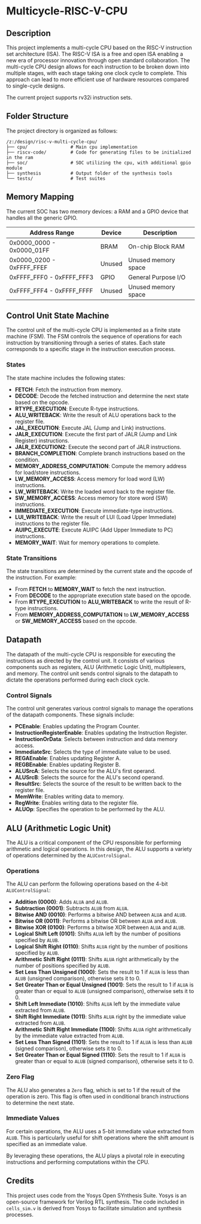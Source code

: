 # Multicycle-RISC-V-CPU

## Description

This project implements a multi-cycle CPU based on the RISC-V instruction set architecture (ISA). The RISC-V ISA is a free and open ISA enabling a new era of processor innovation through open standard collaboration. The multi-cycle CPU design allows for each instruction to be broken down into multiple stages, with each stage taking one clock cycle to complete. This approach can lead to more efficient use of hardware resources compared to single-cycle designs.

The current project supports rv32i instruction sets.

## Folder Structure

The project directory is organized as follows:

```
/z:/design/risc-v-multi-cycle-cpu/
├── cpu/                # Main cpu implementation
├── riscv-code/         # Code for generating files to be initialized in the ram
├── soc/                # SOC utilizing the cpu, with additional gpio module
├── synthesis           # Output folder of the synthesis tools
└── tests/              # Test suites
```

## Memory Mapping

The current SOC has two memory devices: a RAM and a GPIO device that handles all the generic GPIO.

| Address Range             | Device       | Description                  |
|---------------------------|--------------|------------------------------|
| 0x0000_0000 - 0x0000_01FF | BRAM         | On-chip Block RAM            |
| 0x0000_0200 - 0xFFFF_FFEF | Unused       | Unused memory space          |
| 0xFFFF_FFF0 - 0xFFFF_FFF3 | GPIO         | General Purpose I/O          |
| 0xFFFF_FFF4 - 0xFFFF_FFFF | Unused       | Unused memory space          |

## Control Unit State Machine

The control unit of the multi-cycle CPU is implemented as a finite state machine (FSM). The FSM controls the sequence of operations for each instruction by transitioning through a series of states. Each state corresponds to a specific stage in the instruction execution process.

### States

The state machine includes the following states:

- **FETCH**: Fetch the instruction from memory.
- **DECODE**: Decode the fetched instruction and determine the next state based on the opcode.
- **RTYPE_EXECUTION**: Execute R-type instructions.
- **ALU_WRITEBACK**: Write the result of ALU operations back to the register file.
- **JAL_EXECUTION**: Execute JAL (Jump and Link) instructions.
- **JALR_EXECUTION**: Execute the first part of JALR (Jump and Link Register) instructions.
- **JALR_EXECUTION2**: Execute the second part of JALR instructions.
- **BRANCH_COMPLETION**: Complete branch instructions based on the condition.
- **MEMORY_ADDRESS_COMPUTATION**: Compute the memory address for load/store instructions.
- **LW_MEMORY_ACCESS**: Access memory for load word (LW) instructions.
- **LW_WRITEBACK**: Write the loaded word back to the register file.
- **SW_MEMORY_ACCESS**: Access memory for store word (SW) instructions.
- **IMMEDIATE_EXECUTION**: Execute immediate-type instructions.
- **LUI_WRITEBACK**: Write the result of LUI (Load Upper Immediate) instructions to the register file.
- **AUIPC_EXECUTE**: Execute AUIPC (Add Upper Immediate to PC) instructions.
- **MEMORY_WAIT**: Wait for memory operations to complete.

### State Transitions

The state transitions are determined by the current state and the opcode of the instruction. For example:

- From **FETCH** to **MEMORY_WAIT** to fetch the next instruction.
- From **DECODE** to the appropriate execution state based on the opcode.
- From **RTYPE_EXECUTION** to **ALU_WRITEBACK** to write the result of R-type instructions.
- From **MEMORY_ADDRESS_COMPUTATION** to **LW_MEMORY_ACCESS** or **SW_MEMORY_ACCESS** based on the opcode.


## Datapath

The datapath of the multi-cycle CPU is responsible for executing the instructions as directed by the control unit. It consists of various components such as registers, ALU (Arithmetic Logic Unit), multiplexers, and memory. The control unit sends control signals to the datapath to dictate the operations performed during each clock cycle.

### Control Signals

The control unit generates various control signals to manage the operations of the datapath components. These signals include:

- **PCEnable**: Enables updating the Program Counter.
- **InstructionRegisterEnable**: Enables updating the Instruction Register.
- **InstructionOrData**: Selects between instruction and data memory access.
- **ImmediateSrc**: Selects the type of immediate value to be used.
- **REGAEnable**: Enables updating Register A.
- **REGBEnable**: Enables updating Register B.
- **ALUSrcA**: Selects the source for the ALU's first operand.
- **ALUSrcB**: Selects the source for the ALU's second operand.
- **ResultSrc**: Selects the source of the result to be written back to the register file.
- **MemWrite**: Enables writing data to memory.
- **RegWrite**: Enables writing data to the register file.
- **ALUOp**: Specifies the operation to be performed by the ALU.

## ALU (Arithmetic Logic Unit)

The ALU is a critical component of the CPU responsible for performing arithmetic and logical operations. In this design, the ALU supports a variety of operations determined by the `ALUControlSignal`.

### Operations

The ALU can perform the following operations based on the 4-bit `ALUControlSignal`:

- **Addition (0000)**: Adds `ALUA` and `ALUB`.
- **Subtraction (0001)**: Subtracts `ALUB` from `ALUA`.
- **Bitwise AND (0010)**: Performs a bitwise AND between `ALUA` and `ALUB`.
- **Bitwise OR (0011)**: Performs a bitwise OR between `ALUA` and `ALUB`.
- **Bitwise XOR (0100)**: Performs a bitwise XOR between `ALUA` and `ALUB`.
- **Logical Shift Left (0101)**: Shifts `ALUA` left by the number of positions specified by `ALUB`.
- **Logical Shift Right (0110)**: Shifts `ALUA` right by the number of positions specified by `ALUB`.
- **Arithmetic Shift Right (0111)**: Shifts `ALUA` right arithmetically by the number of positions specified by `ALUB`.
- **Set Less Than Unsigned (1000)**: Sets the result to 1 if `ALUA` is less than `ALUB` (unsigned comparison), otherwise sets it to 0.
- **Set Greater Than or Equal Unsigned (1001)**: Sets the result to 1 if `ALUA` is greater than or equal to `ALUB` (unsigned comparison), otherwise sets it to 0.
- **Shift Left Immediate (1010)**: Shifts `ALUA` left by the immediate value extracted from `ALUB`.
- **Shift Right Immediate (1011)**: Shifts `ALUA` right by the immediate value extracted from `ALUB`.
- **Arithmetic Shift Right Immediate (1100)**: Shifts `ALUA` right arithmetically by the immediate value extracted from `ALUB`.
- **Set Less Than Signed (1101)**: Sets the result to 1 if `ALUA` is less than `ALUB` (signed comparison), otherwise sets it to 0.
- **Set Greater Than or Equal Signed (1110)**: Sets the result to 1 if `ALUA` is greater than or equal to `ALUB` (signed comparison), otherwise sets it to 0.

### Zero Flag

The ALU also generates a `Zero` flag, which is set to 1 if the result of the operation is zero. This flag is often used in conditional branch instructions to determine the next state.

### Immediate Values

For certain operations, the ALU uses a 5-bit immediate value extracted from `ALUB`. This is particularly useful for shift operations where the shift amount is specified as an immediate value.

By leveraging these operations, the ALU plays a pivotal role in executing instructions and performing computations within the CPU.

## Credits

This project uses code from the Yosys Open SYnthesis Suite. Yosys is an open-source framework for Verilog RTL synthesis. The code included in `cells_sim.v` is derived from Yosys to facilitate simulation and synthesis processes.